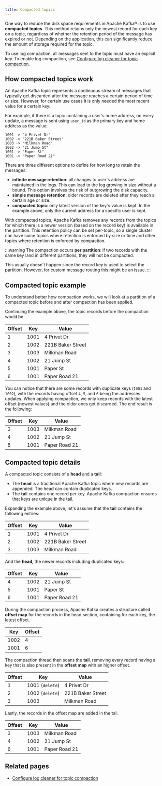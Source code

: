 ```yaml
---
title: Compacted topics
---
```


One way to reduce the disk space requirements in Apache Kafka® is to use **compacted topics**.
This method retains only the newest record
for each key on a topic, regardless of whether the retention period of
the message has expired or not. Depending on the application, this can
significantly reduce the amount of storage required for the topic.

To use log compaction, all messages sent to the topic must have
an explicit key. To enable log compaction, see
[Configure log cleaner for topic compaction][url].

## How compacted topics work

An Apache Kafka topic represents a continuous stream of messages that
typically get discarded after the message reaches a certain period of
time or size. However, for certain use cases it is only needed the most
recent value for a certain key.

For example, if there is a topic containing a user's home address, on
every update, a message is sent using `user_id` as the primary key and
home address as the value:

```text
1001 -> "4 Privet Dr"
1002 -> "221B Baker Street"
1003 -> "Milkman Road"
1002 -> "21 Jump St"
1001 -> "Paper St"
1001 -> "Paper Road 21"
```

There are three different options to define for how long to retain the
messages:

-   **infinite message retention**: all changes to user's address are
    maintained in the logs. This can lead to the log growing in size
    without a bound. This option involves the risk of outgrowing the
    disk capacity.
-   **simple message retention**: older records are deleted after they
    reach a certain age or size.
-   **compacted topic**: only latest version of the key's value is
    kept. In the example above, only the current address for a specific
    user is kept.

With compacted topics, Apache Kafka removes any records from the topics
for which there is a newer version (based on the record key) is
available in the partition. This retention policy can be set per-topic,
so a single cluster can have some topics where retention is enforced by
size or time and other topics where retention is enforced by compaction.

:::warning
The compaction occurs **per partition**: if two records with the same
key land in different partitions, they will not be compacted.

This usually doesn't happen since the record key is used to select the
partition. However, for custom message routing this might be an issue.
:::

## Compacted topic example

To understand better how compaction works, we will look at a partition
of a compacted topic before and after compaction has been applied.

Continuing the example above, the topic records before the compaction
would be:

<!-- vale off -->

| Offset | Key  | Value             |
| ------ | ---- | ----------------- |
| 1      | 1001 | 4 Privet Dr       |
| 2      | 1002 | 221B Baker Street |
| 3      | 1003 | Milkman Road      |
| 4      | 1002 | 21 Jump St        |
| 5      | 1001 | Paper St          |
| 6      | 1001 | Paper Road 21     |

You can notice that there are some records with duplicate keys (`1001`
and `1002`), with the records having offset `4`, `5`, and `6` being the
addresses updates. When applying compaction, we only keep records with
the latest offset (newest values) and the older ones get discarded. The
end result is the following:

| Offset | Key  | Value         |
| ------ | ---- | ------------- |
| 3      | 1003 | Milkman Road  |
| 4      | 1002 | 21 Jump St    |
| 6      | 1001 | Paper Road 21 |

## Compacted topic details

A compacted topic consists of a **head** and a **tail**:

-   The **head** is a traditional Apache Kafka topic where new records
    are appended. The head can contain duplicated keys.
-   The **tail** contains one record per key. Apache Kafka compaction
    ensures that keys are unique in the tail.

Expanding the example above, let's assume that the **tail** contains the
following entries:

| Offset | Key  | Value             |
| ------ | ---- | ----------------- |
| 1      | 1001 | 4 Privet Dr       |
| 2      | 1002 | 221B Baker Street |
| 3      | 1003 | Milkman Road      |

And the **head**, the newer records including duplicated keys:

| Offset | Key  | Value         |
| ------ | ---- | ------------- |
| 4      | 1002 | 21 Jump St    |
| 5      | 1001 | Paper St      |
| 6      | 1001 | Paper Road 21 |

During the compaction process, Apache Kafka creates a structure called
**offset map** for the records in the head section, containing for each
key, the latest offset.

| Key  | Offset |
| ---- | ------ |
| 1002 | 4      |
| 1001 | 6      |

The compaction thread then scans the **tail**, removing every record
having a key that is also present in the **offset map** with an higher
offset.

| Offset | Key             | Value             |
| ------ | --------------- | ----------------- |
| 1      | 1001 (`delete`) | 4 Privet Dr       |
| 2      | 1002 (`delete`) | 221B Baker Street |
| 3      | 1003            | Milkman Road      |

Lastly, the records in the offset map are added in the tail.

| Offset | Key  | Value         |
| ------ | ---- | ------------- |
| 3      | 1003 | Milkman Road  |
| 4      | 1002 | 21 Jump St    |
| 6      | 1001 | Paper Road 21 |

<!-- vale on -->

## Related pages

- [Configure log cleaner for topic compaction][url]

[url]:/docs/products/kafka/howto/configure-log-cleaner
